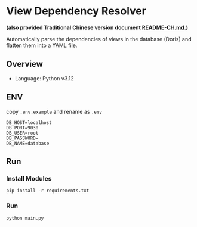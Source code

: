 # View Dependency Resolver

**(also provided Traditional Chinese version document [README-CH.md](README-CH.md).)**

<!-- testing for commit -->
Automatically parse the dependencies of views in the database (Doris) and flatten them into a YAML file.

## Overview

- Language: Python v3.12

## ENV

copy `.env.example` and rename as `.env`

```
DB_HOST=localhost
DB_PORT=9030
DB_USER=root
DB_PASSWORD=
DB_NAME=database
```


## Run

### Install Modules

```
pip install -r requirements.txt
```


### Run

```
python main.py
```